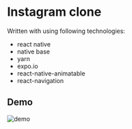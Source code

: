 # Instagram clone

Written with using following technologies:
* react native
* native base
* yarn
* expo.io
* react-native-animatable
* react-navigation

## Demo

![demo](./preview.gif)

